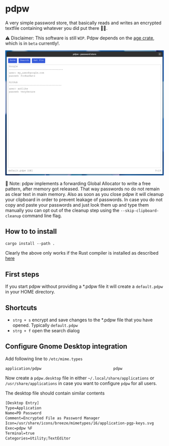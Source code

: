 # pdpw

A very simple password store, that basically reads and writes an encrypted
textfile containing whatever you did put there 🤷‍♂️.

⚠️ Disclaimer: This software is still `WIP`. Pdpw depends on the
[age crate](https://github.com/str4d/rage), which is in `beta` currently!.

![screenshot](screenshot.png)

📢 Note: pdpw implements a forwarding Global Allocator to write a free pattern,
after memory got released. That way passwords no do not remain as clear text in
main memory. Also as soon as you close pdpw it will cleanup your clipboard in 
order to prevent leakage of passwords. In case you do not copy and paste your
passwords and just look them up and type them manually you can opt out of the
cleanup step using the `--skip-clipboard-cleanup` command line flag. 

## How to to install

```shell
cargo install --path .
```

Clearly the above only works if the Rust compiler is installed as described
[here](https://www.rust-lang.org/tools/install)


## First steps

If you start pdpw without providing a *.pdpw file it will create a
`default.pdpw` in your HOME directory.


## Shortcuts

- `strg + s` encrypt and save changes to the *.pdpw file that you have opened.
  Typically `default.pdpw`
- `strg + f` open the search dialog


## Configure Gnome Desktop integration

Add following line to `/etc/mime.types`

```text
application/pdpw                                pdpw
```

Now create a `pdpw.desktop` file in either `~/.local/share/applications` or
`/usr/share/applications` in case you want to configure `pdpw` for all users.

The desktop file should contain similar contents

```text
[Desktop Entry]
Type=Application
Name=PD Password
Comment=Encrypted File as Password Manager
Icon=/usr/share/icons/breeze/mimetypes/16/application-pgp-keys.svg
Exec=pdpw %F
Terminal=true
Categories=Utility;TextEditor
```
